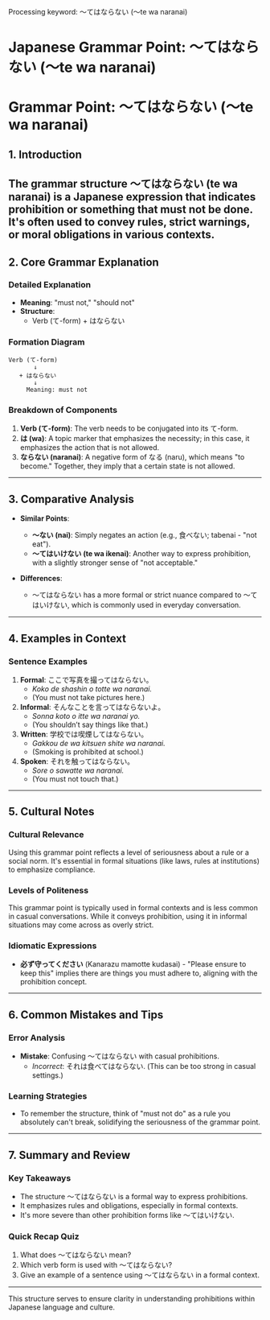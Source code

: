 Processing keyword: ～てはならない (〜te wa naranai)
# Japanese Grammar Point: ～てはならない (〜te wa naranai)
# Grammar Point: ～てはならない (〜te wa naranai)
## 1. Introduction
The grammar structure ～てはならない (te wa naranai) is a Japanese expression that indicates prohibition or something that must not be done. It's often used to convey rules, strict warnings, or moral obligations in various contexts.
---
## 2. Core Grammar Explanation
### Detailed Explanation
- **Meaning**: "must not," "should not"
- **Structure**: 
  - Verb (て-form) + はならない
  
### Formation Diagram
```
Verb (て-form)
       ↓
   + はならない
       ↓
     Meaning: must not
```
### Breakdown of Components
1. **Verb (て-form)**: The verb needs to be conjugated into its て-form.
2. **は (wa)**: A topic marker that emphasizes the necessity; in this case, it emphasizes the action that is not allowed.
3. **ならない (naranai)**: A negative form of なる (naru), which means "to become." Together, they imply that a certain state is not allowed.
---
## 3. Comparative Analysis
- **Similar Points**:
  - **～ない (nai)**: Simply negates an action (e.g., 食べない; tabenai - "not eat").
  - **〜てはいけない (te wa ikenai)**: Another way to express prohibition, with a slightly stronger sense of "not acceptable."
  
- **Differences**: 
  - ～てはならない has a more formal or strict nuance compared to ～てはいけない, which is commonly used in everyday conversation.
  
---
## 4. Examples in Context
### Sentence Examples
1. **Formal**: ここで写真を撮ってはならない。
   - *Koko de shashin o totte wa naranai.*
   - (You must not take pictures here.)
2. **Informal**: そんなことを言ってはならないよ。
   - *Sonna koto o itte wa naranai yo.*
   - (You shouldn’t say things like that.)
3. **Written**: 学校では喫煙してはならない。
   - *Gakkou de wa kitsuen shite wa naranai.*
   - (Smoking is prohibited at school.)
4. **Spoken**: それを触ってはならない。
   - *Sore o sawatte wa naranai.*
   - (You must not touch that.)
---
## 5. Cultural Notes
### Cultural Relevance
Using this grammar point reflects a level of seriousness about a rule or a social norm. It's essential in formal situations (like laws, rules at institutions) to emphasize compliance.
### Levels of Politeness
This grammar point is typically used in formal contexts and is less common in casual conversations. While it conveys prohibition, using it in informal situations may come across as overly strict.
### Idiomatic Expressions
- **必ず守ってください** (Kanarazu mamotte kudasai) - "Please ensure to keep this" implies there are things you must adhere to, aligning with the prohibition concept.
---
## 6. Common Mistakes and Tips
### Error Analysis
- **Mistake**: Confusing ～てはならない with casual prohibitions.
  - *Incorrect*: それは食べてはならない. (This can be too strong in casual settings.)
  
### Learning Strategies
- To remember the structure, think of "must not do" as a rule you absolutely can't break, solidifying the seriousness of the grammar point.
---
## 7. Summary and Review
### Key Takeaways
- The structure ～てはならない is a formal way to express prohibitions.
- It emphasizes rules and obligations, especially in formal contexts.
- It's more severe than other prohibition forms like ～てはいけない.
### Quick Recap Quiz
1. What does ～てはならない mean?
2. Which verb form is used with ～てはならない?
3. Give an example of a sentence using ～てはならない in a formal context.
---
This structure serves to ensure clarity in understanding prohibitions within Japanese language and culture.
